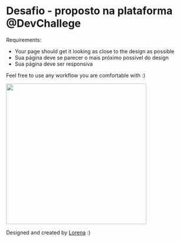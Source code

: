 # Desafio - proposto na plataforma @DevChallege

Requirements:

- Your page should get it looking as close to the design as possible<br>
- Sua página deve se parecer o mais próximo possível do design<br>
- Sua página deve ser responsiva<br>

Feel free to use any workflow you are comfortable with :)

<img src="https://trello-attachments.s3.amazonaws.com/590fa7f5a8ab015d0cf88052/590fa896d2d25e50583de620/255f1d04baf02f7e818c6e4ec36ddddf/desktop.png" width="380" height="380">


Designed and created by  <a href="https://github.com/Lorenalgm">Lorena</a> :)
